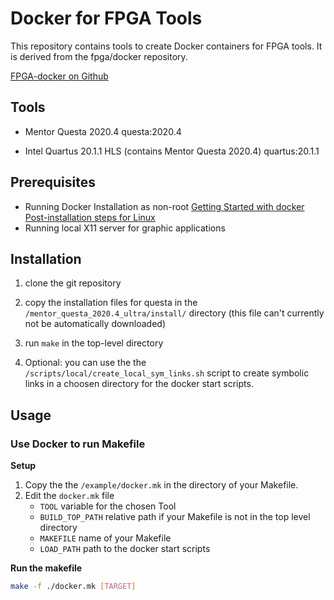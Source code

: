 # Docker for FPGA Tools

This repository contains tools to create Docker containers for FPGA tools. It is derived from the fpga/docker repository.

[FPGA-docker on Github](https://github.com/halfmanhalftaco/fpga-docker)



## Tools

- Mentor Questa 2020.4
  questa:2020.4

- Intel Quartus 20.1.1 HLS (contains Mentor Questa 2020.4)
  quartus:20.1.1

## Prerequisites

- Running Docker Installation as non-root
    [Getting Started with docker](https://docs.docker.com/engine/install/)
    [Post-installation steps for Linux](https://docs.docker.com/engine/install/linux-postinstall/)
- Running local X11 server for graphic applications


## Installation

1. clone the git repository

2. copy the installation files for questa in the `/mentor_questa_2020.4_ultra/install/` directory (this file can't currently not be automatically downloaded)

3. run `make` in the top-level directory

4.	Optional: you can use the the `/scripts/local/create_local_sym_links.sh` script to create symbolic links in a choosen directory for the docker start scripts.

## Usage
### Use Docker to run Makefile

**Setup**

1. Copy the the `/example/docker.mk` in the directory of your Makefile.
2. Edit the `docker.mk` file
   - `TOOL` variable for the chosen Tool
   - `BUILD_TOP_PATH` relative path if your Makefile is not in the top level directory
   - `MAKEFILE` name of your Makefile
   - `LOAD_PATH` path to the docker start scripts



**Run the makefile**

```bash
make -f ./docker.mk [TARGET]
```

